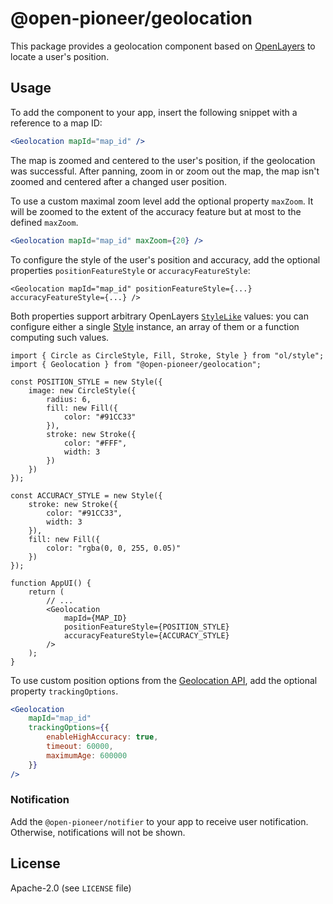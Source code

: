 # @open-pioneer/geolocation

This package provides a geolocation component based on [OpenLayers](https://openlayers.org/en/latest/apidoc/module-ol_Geolocation-Geolocation.html) to locate a user's position.

## Usage

To add the component to your app, insert the following snippet with a reference to a map ID:

```jsx
<Geolocation mapId="map_id" />
```

The map is zoomed and centered to the user's position, if the geolocation was successful. After panning, zoom in or zoom out the map, the map isn't zoomed and centered after a changed user position.

To use a custom maximal zoom level add the optional property `maxZoom`. It will be zoomed to the extent of the accuracy feature but at most to the defined `maxZoom`.

```jsx
<Geolocation mapId="map_id" maxZoom={20} />
```

To configure the style of the user's position and accuracy, add the optional properties `positionFeatureStyle` or `accuracyFeatureStyle`:

```tsx
<Geolocation mapId="map_id" positionFeatureStyle={...} accuracyFeatureStyle={...} />
```

Both properties support arbitrary OpenLayers [`StyleLike`](https://openlayers.org/en/latest/apidoc/module-ol_style_Style.html#~StyleLike) values: you can configure either a single [Style](https://openlayers.org/en/latest/apidoc/module-ol_style_Style.html) instance, an array of them or a function computing such values.

```tsx
import { Circle as CircleStyle, Fill, Stroke, Style } from "ol/style";
import { Geolocation } from "@open-pioneer/geolocation";

const POSITION_STYLE = new Style({
    image: new CircleStyle({
        radius: 6,
        fill: new Fill({
            color: "#91CC33"
        }),
        stroke: new Stroke({
            color: "#FFF",
            width: 3
        })
    })
});

const ACCURACY_STYLE = new Style({
    stroke: new Stroke({
        color: "#91CC33",
        width: 3
    }),
    fill: new Fill({
        color: "rgba(0, 0, 255, 0.05)"
    })
});

function AppUI() {
    return (
        // ...
        <Geolocation
            mapId={MAP_ID}
            positionFeatureStyle={POSITION_STYLE}
            accuracyFeatureStyle={ACCURACY_STYLE}
        />
    );
}
```

To use custom position options from the [Geolocation API](https://www.w3.org/TR/geolocation/#position_options_interface), add the optional property `trackingOptions`.

```jsx
<Geolocation
    mapId="map_id"
    trackingOptions={{
        enableHighAccuracy: true,
        timeout: 60000,
        maximumAge: 600000
    }}
/>
```

### Notification

Add the `@open-pioneer/notifier` to your app to receive user notification. Otherwise, notifications will not be shown.

## License

Apache-2.0 (see `LICENSE` file)
